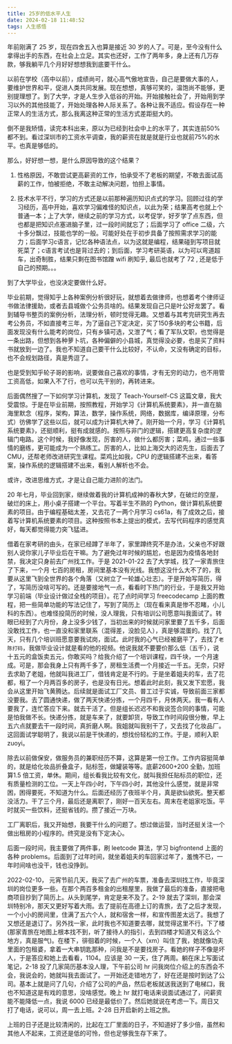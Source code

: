 ```yaml
---
title: 25岁的低水平人生
date: 2024-02-18 11:48:52
tags: 人生感悟
---
```


年前刚满了 25 岁，现在四舍五入也算是接近 30 岁的人了。可是，至今没有什么拿得出手的东西，在社会上立足。其实也还好，工作了两年多，身上还有几万存款，够我躺平几个月好好想想我到底要干什么。

以前在学校（高中以前），成绩尚可，就心高气傲地宣告，自己是要做大事的人，要维护世界和平，促进人类共同发展。现在想想，真够可笑的，温饱尚不能够，更别提理想了。到了大学，才是人生步入低谷的开始。开始接触社会了，开始用到学习以外的其他技能了，开始处理各种人际关系了。各种让我不适应。假设存在一种正常人的生活方式，那么我离这种正常的生活方式差距挺大的。

倒不是我矫情，读完本科出来，原以为已经到社会中上的水平了，其实连前50%都不到。看过深圳市的工资水平调查，我的薪资在就是就是行业也就前75%的水平。也真是够低的。

那么，好好想一想，是什么原因导致的这个结果？

1. 性格原因，不敢尝试更高薪资的工作，怕承受不了老板的期望，不敢去面试高薪的工作，怕被拒绝，不敢主动解决问题，怕担上事情。

2. 技术水平不行，学习的方式还是以前那种遍历知识点式的学习。回顾过往的学习经历，高中开始，喜欢学习偏难怪的知识点，以此为荣；结果高考也就上个普通一本；上了大学，继续之前的学习方式，以考促学，好歹学了点东西，但也都是把知识点塞进脑子里，过一段时间就忘了；后面学习了 office 二级，六十多分飘过，技能也学的一般。可能好处在于初步具备了按照需求学习的能力；后面学习c语言，记忆各种语法点，以为这就是编程，结果碰到写项目就死菜了；c语言考试也是背过去的；到后面，学习考研英语，以为可以弯道超车，出奇制胜，结果只剩在图书馆蹭 wifi 刷知乎, 最后也就考了 72 , 还是低于自己的预期。。。

到了大学毕业，也没决定要做什么好。

毕业前期，觉得知乎上各种案例分析很好玩，就想着去做律师，也想着考个律师证书做法律援助，或者去县城做个公务员啥的。结果发现自己只是叶公好龙罢了。看到辅导书整页的案例分析，法理分析，顿时觉得无趣。又想着与其考完研究生再去考公务员，不如直接考三年，为了逼自己下定决定，买了150多块的考公书籍，后面发现没有什么能考的岗位，只有乡镇可选，又泄了气；看了军队文职，也觉得是一条出路，但想到各种萝卜坑，各种偏僻的小县城，真觉得没必要，也是买了资料书就放到一边了。我也不知道自己要干什么比较好，不认命，又没有确定的目标，也不会规划路径，真是秀逗了。

也是受到知乎轮子哥的影响，说要做自己喜欢的事情，才有无穷的动力，也不用管工资高低，如果入不了行，也可以先干别的，再转进来。

后面偶然搜了一下如何学习计算机，发现了 Teach-Yourself-CS 这篇文章，我大受震惊。于是在毕业前期，按照教程，开始学习《计算机系统要素》，并一直在脑海里默念（程序，架构，算法，数学，操作系统，网络，数据库，编译原理，分布式）彷佛学了这些以后，就可以成为计算机大神了。刚开始一个月，学习《计算机系统要素》，还挺顺利，挺有成就感的。按照与非门的逻辑，搭建更高复杂度的逻辑门电路。这个时候，我好像发现，厉害的人，做什么都厉害；菜鸡，通过一些事情的磨练，更可能成为一个熟练工。厉害的人，比如上海交大的迟先生，后面去了CMU，还帮老师改进研究生课程。菜鸡比如我，CPU 的逻辑搭建不出来，看答案，操作系统的逻辑搭建不出来，看别人解析也不会。

或许，改进思维方式，才是让自己能力进阶的法门。

20 年七月，毕业回到家，继续做着我的计算机成神的春秋大梦，在破烂的空屋，破烂的床上，用小桌子搭建一个平台。写着半生不熟的 Python，做计算机系统要素的项目。由于编程基础太差，又去花了一两个月学习 cs61a，有了成效之后，接着写计算机系统要素的项目。这种按照书本上提出的模式，去写代码程序的感觉真好，每天都觉得能力突飞猛进。

借着在家考研的由头，在家已经蹲了半年了，家里蹲终究不是办法，父亲也不好跟别人说你家儿子毕业后在干嘛。为了避免过年时候的尴尬，也是因为疫情各地封禁，我决定只身前去广州找工作。于是 2021-01-22 去了大学城，找了一家青旅住了下来，一个月 七百的房租，房间里基本没有光线。我想这没什么大不了的，我要从这里飞到全世界的各个角落（又树立了一轮雄心壮志）。于是开始写简历，得了，写简历没啥可写的。还是要接地气一点，看看时下热门的行业，于是我又开始学习前端（毕业设计做过全栈的项目）。花了点时间学习 freecodecamp 上面的教程，把一些简单功能的写法记住了，写到了简历上（现在看来真是惨不忍睹，小儿科的东西）。也难怪投简历的时候，没人理我，只有培训公司愿意叫我面试了。转眼已经到了六月份，身上没多少钱了，当初出来的时候就问家里要了五千多，后面没敢找工作，也一直没和家里联系（混得差，没脸见人），真是够混蛋的。找了几天，只有几个培训班愿意要我试岗，面试。此时我的心气已经被磨平了，去找了`老陈打码`，我做毕业设计就是看的他的视频。他说我就不要要价那么低（五千），说十五元的盒饭卖五元，你敢买吗？给我介绍了一个培训课程，四千块，一个月速成。可是，那会我身上只有两千多了，房租生活费一个月接近一千五。无奈，只好去求助了老姐，他就叫我进工厂，借钱肯定是不行的。于是坐着姐夫的车，去了花都，租了一个月两百多的房子，也是没有日光。想着此时此刻，我又发下宏愿，我会从这里开始飞黄腾达。后续就是面试工厂文员、普工过于实诚，导致前面三家都没要我。去了圆通快递，做了两天快递分拣，一个月四千，月休两天。我一看有人要我了，连忙答应下来。就去干活了。但是组长迟迟不和我说签合同的事情，可能是怕我做不长。快递分拣，就是车来了，就要卸货，导致工作时间段很分散，早上五六点就要去干一段时间，真折磨人啊。我姐就叫我别干了，又去找了化妆品厂。这回面试学聪明了，我说以前是干快递的，想找份轻松的工作。于是，顺利入职zuoyi。

除去以前做保安，做服务员的兼职经历不算，这算是第一份工作。工作内容挺简单的，就是给化妆品折叠盒子，贴标签，做罐装等等。底薪2600+200 全勤，加班算1.5 倍工资，单休。期间，组长看我比较有文化，就叫我担任贴标员的职位，还有质量检测的工位。一天上午四小时，下午四小时，其他没什么感觉，就是非常困，困得要死，不知道为什么。后面还经历了夜班半个月，真是欲仙欲死。整天都没活力。干了三个月，最后还是离职了，刚好一百天左右。周末在老姐家吃饭。平时就买一些饮料，还挺省钱的。攒了接近一万块。

工厂离职后，我又开始想，我要干什么的问题了。想过做运营，当时还挺关注一个做出租房的小程序的。终究是没有下定决心。

后面一段时间，我主要做了两件事，刷 leetcode 算法，学习 bigfrontend 上面的各种 problems。后面到了过年时间，就坐着姐夫的车回家过年了，羞愧不已，一年时间啥也没干，钱也没挣到。

2022-02-10， 元宵节前几天，我买了去广州的车票，准备去深圳找工作，毕竟深圳的岗位更多一些。在那个两百多租金的出租屋里，我做了最后的准备，直接把电商项目抄到了简历上。从头到尾学，肯定是来不及了。2-19 就去了深圳，那会深圳特别冷，那天又更好写着大雨。去了提前在高德上订的青旅，去了之后才发现，一个小小的房间里，住满了五六个人，就和宿舍一样，和宣传图差太远了。我想了又想还是退订了。另外找一家，此时我也不知道要去哪，就觉得这里不行。下了楼(那家青旅在地图上根本找不到，听了接待人的指引，去到四楼才知道又有这么个地方，真是服气)。在楼下，徘徊着的时候，一个人（xm）叫住了我，她就像功夫里面的包租婆，拿着一大串钥匙那种，问我是不是要找房子。看她的样子不像是坏人，于是答应和她上去看看，1104。应该是 30 一天，住了两周。躺在床上写面试笔记，2-18 投了几家简历基本没人理，下午前公司 hr 问我岗位介绍上的东西会不会，我说会的，她就叫我去面试了。一开始还走错地方了，好在还是按时到达了公司。基本上就是问了几句，介绍了公司的产品，然后老板就送我送到了电梯口，我也不知道这是有戏的意思，没啥感觉。晚上 hr 就打电话来说面试通过了，问薪资能不能降低一点，我说 6000 已经是最低价了。然后她就说在考虑一下。周日又打了电话，说可以，周一去上班。2-28 日开启新的上班之旅。

上班的日子还是比较清闲的，比起在工厂里面的日子，不知道好了多少倍，虽然和其他人不起来，工资还是低的可怜，但也足够我生存下来了。